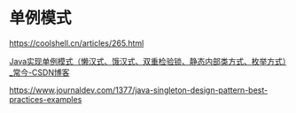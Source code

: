 # 单例模式

https://coolshell.cn/articles/265.html

[Java实现单例模式（懒汉式、饿汉式、双重检验锁、静态内部类方式、枚举方式）_常今-CSDN博客](https://blog.csdn.net/u011595939/article/details/79972371)

https://www.journaldev.com/1377/java-singleton-design-pattern-best-practices-examples
